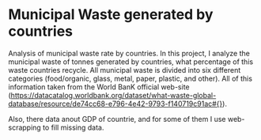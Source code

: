 # Municipal Waste generated by countries
Analysis of municipal waste rate by countries. In this project, I analyze the municipal waste of tonnes generated by countries, what percentage of this waste countries recycle. All municipal waste is divided into six different categories (food/organic, glass, metal, paper, plastic, and other). All of this information taken from the World BanK official web-site (https://datacatalog.worldbank.org/dataset/what-waste-global-database/resource/de74cc68-e796-4e42-9793-f140719c91ac#{}).

Also, there data anout GDP of countrie, and for some of them I use web-scrapping to fill missing data.

